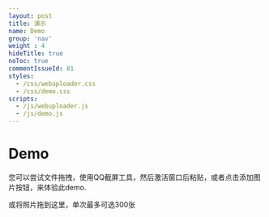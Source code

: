 ```yaml
---
layout: post
title: 演示
name: Demo
group: 'nav'
weight : 4
hideTitle: true
noToc: true
commentIssueId: 81
styles:
  - /css/webuploader.css
  - /css/demo.css
scripts:
  - /js/webuploader.js
  - /js/demo.js
---
```

# Demo

您可以尝试文件拖拽，使用QQ截屏工具，然后激活窗口后粘贴，或者点击添加图片按钮，来体验此demo.

<div id="uploader" class="wu-example">
    <div class="queueList">
        <div id="dndArea" class="placeholder">
            <div id="filePicker"></div>
            <p>或将照片拖到这里，单次最多可选300张</p>
        </div>
    </div>
    <div class="statusBar" style="display:none;">
        <div class="progress">
            <span class="text">0%</span>
            <span class="percentage"></span>
        </div><div class="info"></div>
        <div class="btns">
            <div id="filePicker2"></div><div class="uploadBtn">开始上传</div>
        </div>
    </div>
</div>

